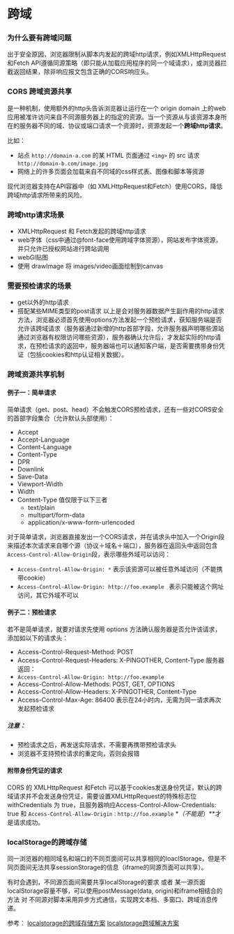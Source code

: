 # 跨域
### 为什么要有跨域问题
出于安全原因，浏览器限制从脚本内发起的跨域http请求，例如XMLHttpRequest和Fetch API遵循同源策略（即只能从加载应用程序的同一个域请求），或浏览器拦截返回结果，除非响应报文包含正确的CORS响应头。

### CORS 跨域资源共享
是一种机制，使用额外的http头告诉浏览器让运行在一个 origin domain 上的web应用被准许访问来自不同源服务器上的指定的资源。当一个资源从与该资源本身所在的服务器不同的域、协议或端口请求一个资源时，资源发起一个**跨域http请求**。

比如：
- 站点 `http://domain-a.com` 的某 HTML 页面通过 `<img>` 的 src 请求 `http://domain-b.com/image.jpg`
- 网络上的许多页面会加载来自不同域的css样式表、图像和脚本等资源

现代浏览器支持在API容器中（如 XMLHttpRequest和Fetch）使用CORS，降低跨域http请求所带来的风险。

### 跨域http请求场景
- XMLHttpRequest 和 Fetch发起的跨域http请求
- web字体（css中通过@font-face使用跨域字体资源），网站发布字体资源，并只允许已授权网站进行跨站调用
- webGl贴图
- 使用 drawImage 将 images/video画面绘制到canvas

### 需要预检请求的场景
- get以外的http请求
- 搭配某些MIME类型的post请求
以上是会对服务器数据产生副作用的http请求方法，浏览器必须首先使用options方法发起一个预检请求，获知服务端是否允许该跨域请求（服务器通过新增的http首部字段，允许服务器声明哪些源站通过浏览器有权限访问哪些资源），服务器确认允许后，才发起实际的http请求，在预检请求的返回中，服务器端也可以通知客户端，是否需要携带身份凭证（包括cookies和http认证相关数据）。

### 跨域资源共享机制
#### 例子一：简单请求
简单请求（get、post、head）不会触发CORS预检请求，还有一些对CORS安全的首部字段集合（允许默认头部使用）：
- Accept
- Accept-Language
- Content-Language
- Content-Type
- DPR
- Downlink
- Save-Data
- Viewport-Width
- Width
- Content-Type 值仅限于以下三者
  - text/plain
  - multipart/form-data
  - application/x-www-form-urlencoded

对于简单请求，浏览器直接发出一个CORS请求，并在请求头中加入一个Origin段来描述本次请求来自哪个源（协议＋域名＋端口），服务器在返回头中返回包含`Access-Control-Allow-Origin`段，表示哪些外域可以访问：
- `Access-Control-Allow-Origin: *`   表示该资源可以被任意外域访问（不能携带cookie）
- `Access-Control-Allow-Origin: http://foo.example `   表示只能被这个网址访问，其它外域不可以
#### 例子二：预检请求
若不是简单请求，就要对请求先使用 options 方法确认服务器是否允许该请求，添加如以下的请求头：
- Access-Control-Request-Method: POST
- Access-Control-Request-Headers: X-PINGOTHER, Content-Type
服务器返回：
- `Access-Control-Allow-Origin: http://foo.example`
- Access-Control-Allow-Methods: POST, GET, OPTIONS
- Access-Control-Allow-Headers: X-PINGOTHER, Content-Type
- Access-Control-Max-Age: 86400    表示在24小时内，无需为同一请求再次发起预检请求

##### 注意：
- 预检请求之后，再发送实际请求，不需要再携带预检请求头
- 浏览器不支持预检请求的重定向，否则会报错

#### 附带身份凭证的请求
CORS 的 XMLHttpRequest 和Fetch 可以基于cookies发送身份凭证，默认的跨域请求并不会发送身份凭证，需要设置XMLHttpRequest的特殊标志位 withCredentials 为 true，且服务器响应Access-Control-Allow-Credentials: true 和 `Access-Control-Allow-Origin：http://foo.example` **（不能是*）**才是请求成功。
### localStorage的跨域存储
同一浏览器的相同域名和端口的不同页面间可以共享相同的loaclStorage，但是不同页面间无法共享sessionStorage的信息（iframe的同源页面可以共享）。

有时会遇到，不同源页面间需要共享localStorage的要求 或者 某一源页面localStorage容量不够，可以使用postMessage(data, origin)和iframe相结合的方法 对 不同源对脚本采用异步方式通信，实现跨文本档、多窗口、跨域消息传递。

参考：
[localstorage的跨域存储方案](https://www.jianshu.com/p/e86d92aeae69)
[localstorage跨域解决方案](https://blog.csdn.net/sflf36995800/article/details/53290457)